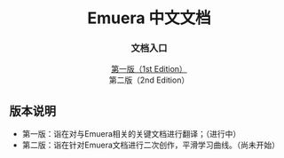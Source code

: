 <h1 align='center'>Emuera 中文文档</h1>
<h3 align='center'>文档入口</h3>
<div align='center'><a href="1st Edition/Menu.md">第一版（1st Edition）</a></div>
<div align='center'>第二版（2nd Edition）</div>

## 版本说明

- 第一版：诣在对与Emuera相关的关键文档进行翻译；（进行中）
- 第二版：诣在针对Emuera文档进行二次创作，平滑学习曲线。（尚未开始）